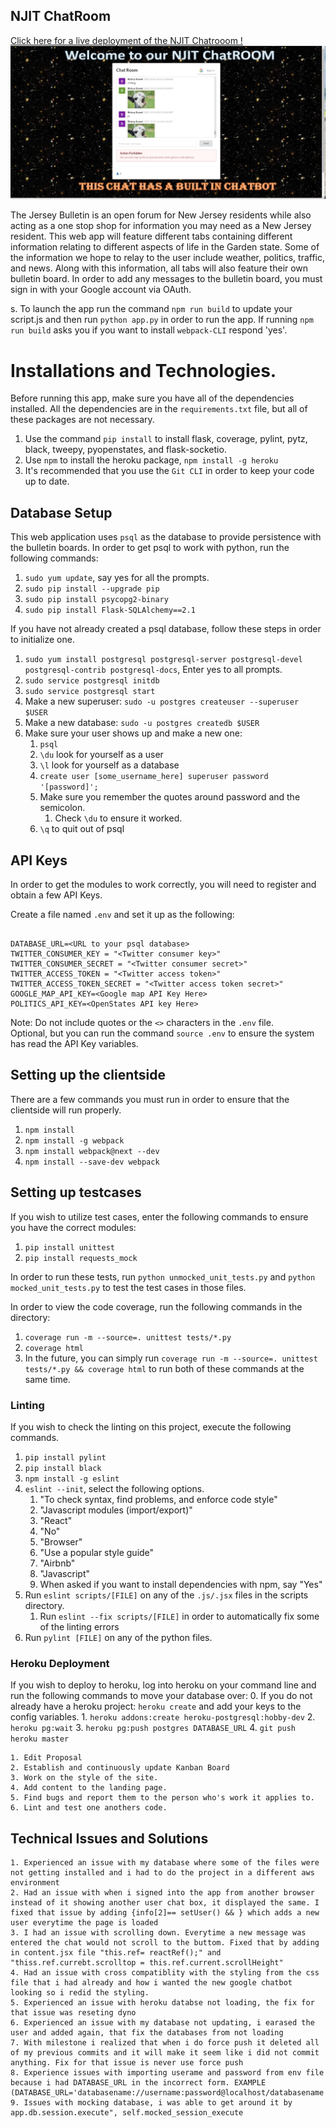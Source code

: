 NJIT ChatRoom
---
[Click here for a live deployment of the NJIT Chatrooom !](https://njit-chatroom.herokuapp.com/)
![Screenshot](screenshot.JPG)

The Jersey Bulletin is an open forum for New Jersey residents while also acting as a one stop shop for information you may need as a New Jersey resident. This web app will feature different tabs containing different information relating to different aspects of life in the Garden state. Some of the information we hope to relay to the user include weather, politics, traffic, and news. Along with this information, all tabs will also feature their own bulletin board. In order to add any messages to the bulletin board, you must sign in with your Google account via OAuth.

s. To launch the app run the command `npm run build` to update your script.js and then run `python app.py` in order to run the app. If running `npm run build` asks you if you want to install `webpack-CLI` respond 'yes'.

# Installations and Technologies.
Before running this app, make sure you have all of the dependencies installed. All the dependencies are in the `requirements.txt` file, but all of these packages are not necessary.
1. Use the command `pip install` to install flask, coverage, pylint, pytz, black, tweepy, pyopenstates, and flask-socketio.
2. Use `npm` to install the heroku package, `npm install -g heroku`
3. It's recommended that you use the `Git CLI` in order to keep your code up to date.

## Database Setup
This web application uses `psql` as the database to provide persistence with the bulletin boards. In order to get psql to work with python, run the following commands:
1. `sudo yum update`, say yes for all the prompts.
2. `sudo pip install --upgrade pip`
3. `sudo pip install psycopg2-binary`
4. `sudo pip install Flask-SQLAlchemy==2.1`

If you have not already created a psql database, follow these steps in order to initialize one.

1. `sudo yum install postgresql postgresql-server postgresql-devel postgresql-contrib postgresql-docs`, Enter yes to all prompts.    
2. `sudo service postgresql initdb`  
3. `sudo service postgresql start`    
4. Make a new superuser: `sudo -u postgres createuser --superuser $USER` 
5. Make a new database: `sudo -u postgres createdb $USER`   
6. Make sure your user shows up and make a new one:    
	1. `psql`    
	2. `\du` look for yourself as a user    
	3. `\l` look for yourself as a database 
	4. `create user [some_username_here] superuser password '[password]';` 
	5. Make sure you remember the quotes around password and the semicolon. 
		1. Check `\du` to ensure it worked.
	6. `\q` to quit out of psql

## API Keys
In order to get the modules to work correctly, you will need to register and obtain a few API Keys.


Create a file named `.env` and set it up as the following:
```

DATABASE_URL=<URL to your psql database>
TWITTER_CONSUMER_KEY = "<Twitter consumer key>"
TWITTER_CONSUMER_SECRET = "<Twitter consumer secret>"
TWITTER_ACCESS_TOKEN = "<Twitter access token>"
TWITTER_ACCESS_TOKEN_SECRET = "<Twitter access token secret>"
GOOGLE_MAP_API_KEY=<Google map API Key Here>
POLITICS_API_KEY=<OpenStates API key Here>

```

Note: Do not include quotes or the `<>` characters in the `.env` file.\
Optional, but you can run the command `source .env` to ensure the system has read the API Key variables.

## Setting up the clientside
There are a few commands you must run in order to ensure that the clientside will run properly.
1. `npm install`
3. `npm install -g webpack`
4. `npm install webpack@next --dev`
5. `npm install --save-dev webpack`




## Setting up testcases
If you wish to utilize test cases, enter the following commands to ensure you have the correct modules:
1. `pip install unittest`
2. `pip install requests_mock`

In order to run these tests, run `python unmocked_unit_tests.py` and `python mocked_unit_tests.py` to test the test cases in those files.

In order to view the code coverage, run the following commands in the directory:
1. `coverage run -m --source=. unittest tests/*.py`
2. `coverage html`
3. In the future, you can simply run ``coverage run -m --source=. unittest tests/*.py && coverage html`` to run both of these commands at the same time.

### Linting
If you wish to check the linting on this project, execute the following commands.
1. `pip install pylint`
2. `pip install black`
3. `npm install -g eslint`
4. `eslint --init`, select the following options.
	1. "To check syntax, find problems, and enforce code style"
	2. "Javascript modules (import/export)"
	3. "React"
	4. "No"
	5. "Browser"
	6. "Use a popular style guide"
	7. "Airbnb"
	8. "Javascript"
	9. When asked if you want to install dependencies with npm, say "Yes"
5. Run `eslint scripts/[FILE]` on any of the `.js/.jsx`  files in the scripts directory.
	1.  Run `eslint --fix scripts/[FILE]` in order to automatically fix some of the linting errors
6. Run `pylint [FILE]` on any of the python files.

### Heroku Deployment
   If you wish to deploy to heroku, log into heroku on your command line and run the 
      following commands to move your database over:
        0. If you do not already have a heroku project: `heroku create` and add your 
          keys to the config variables.
        1. `heroku addons:create heroku-postgresql:hobby-dev`
        2. `heroku pg:wait`
        3. `heroku pg:push postgres DATABASE_URL`
        4. `git push heroku master`


	1. Edit Proposal
	2. Establish and continuously update Kanban Board
	3. Work on the style of the site.
	4. Add content to the landing page.
	5. Find bugs and report them to the person who's work it applies to.
	6. Lint and test one anothers code.

## Technical Issues and Solutions
	1. Experienced an issue with my database where some of the files were not getting installed and i had to do the project in a different aws environment
	2. Had an issue with when i signed into the app from another browser instead of it showing another user chat box, it displayed the same. I fixed that issue by adding {info[2]== setUser() && } which adds a new user everytime the page is loaded
	3. I had an issue with scrolling down. Everytime a new message was entered the chat would not scroll to the buttom. Fixed that by adding in content.jsx file "this.ref= reactRef();" and "thiss.ref.currebt.scrolltop = this.ref.current.scrollHeight"
	4. Had an issue with cross compatiblity with the styling from the css file that i had already and how i wanted the new google chatbot looking so i redid the styling.
	5. Experienced an issue with heroku databse not loading, the fix for that issue was reseting dyno
	6. Experienced an issue with my database not updating, i earased the user and added again, that fix the databases from not loading
	7. With milestone i realized that when i do force push it deleted all of my previous commits and it will make it seem like i did not commit anything. Fix for that issue is never use force push
	8. Experience issues with importing userame and password from env file because i had DATABASE_URL in the incorrect form. EXAMPLE  (DATABASE_URL='databasename://username:password@localhost/databasename')
	9. Issues with mocking database, i was able to get around it by app.db.session.execute", self.mocked_session_execute



